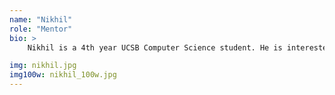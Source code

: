 ```yaml
---
name: "Nikhil"
role: "Mentor"
bio: >
    Nikhil is a 4th year UCSB Computer Science student. He is interested in topics such as machine learning and web development. In his free time, Nikhil enjoys video editing and exercising. 

img: nikhil.jpg
img100w: nikhil_100w.jpg
---
```

